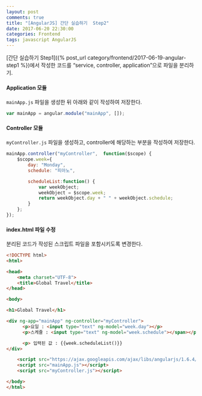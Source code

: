 ```yaml
---
layout: post
comments: true
title: "[AngularJS] 간단 실습하기  Step2"
date: 2017-06-20 22:30:00
categories: Frontend
tags: javascript AngularJS
---
```


[간단 실습하기  Step1]({% post_url category/frontend/2017-06-19-angular-step1 %})에서 작성한 코드를 “service, controller, application”으로 파일을 분리하기.   

#### Application 모듈
`mainApp.js` 파일을 생성한 뒤 아래와 같이 작성하여 저장한다.
```javascript
var mainApp = angular.module("mainApp", []);
```

#### Controller 모듈
`myController.js` 파일을 생성하고,  controller에 해당하는 부분을 작성하여 저장한다.
```javascript
mainApp.controller("myController",  function($scope) {
	$scope.week={
		day: "Monday",
		schedule: "피아노",

		scheduleList:function() {
			var weekObject;
			weekObject = $scope.week;
			return weekObject.day + " " + weekObject.schedule;
		}
	};
});
```

#### index.html 파일 수정
분리된 코드가 작성된 스크립트 파일을 포함시키도록 변경한다.
```html
<!DOCTYPE html>
<html>

<head>
	<meta charset="UTF-8">
	<title>Global Travel</title>
</head>

<body>

<h1>Global Travel</h1>

<div ng-app="mainApp" ng-controller="myController">
	  <p>요일 : <input type="text" ng-model="week.day"></p>
	  <p>스케쥴 : <input type="text" ng-model="week.schedule"></span></p>

	  <p> 입력된 값 : {{week.scheduleList()}}
</div>

	<script src="https://ajax.googleapis.com/ajax/libs/angularjs/1.6.4/angular.min.js"></script>
	<script src="mainApp.js"></script>
	<script src="myController.js"></script>

</body>
</html>
```

